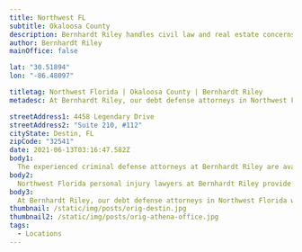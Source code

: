 ```yaml
---
title: Northwest FL
subtitle: Okaloosa County
description: Bernhardt Riley handles civil law and real estate concerns in Northwest Florida.
author: Bernhardt Riley
mainOffice: false

lat: "30.51894"
lon: "-86.48097"

titletag: Northwest Florida | Okaloosa County | Bernhardt Riley
metadesc: At Bernhardt Riley, our debt defense attorneys in Northwest Florida will make sure that you are safe from false allegations and make it an even playing field.

streetAddress1: 4458 Legendary Drive
streetAddress2: "Suite 210, #112"
cityState: Destin, FL
zipCode: "32541"
date: 2021-06-13T03:16:47.582Z
body1:
  The experienced criminal defense attorneys at Bernhardt Riley are available to consult about your alleged criminal offense. If criminal accusations have been made against you, it is wise to reach out to the expert criminal defense attorneys in Northwest Florida, Bernhardt Riley. Our criminal defense lawyers in Northwest Florida provide first-class criminal defense services you deserve. Moreover if you need counsel from a criminal defense lawyer in Northwest Florida, concerning an area of law not practiced by Bernhardt Riley, our Northwest Florida criminal defense lawyers will gladly refer your case to a reputable attorney with whom we associate personally and professionally.
body2:
  Northwest Florida personal injury lawyers at Bernhardt Riley provide expert guidance and legal counsel to help you navigate the challenges that follow a personal Injury accident. A personal injury attorney will help you achieve the best resolution possible, which includes the recovery of compensation you may be entitled. Your debt defense lawyer in Northwest Florida, the legal counsel at Bernhardt Riley, represents clients in various bankruptcy, debt collection, harassment, and foreclosure defenses Northwest Florida, Florida.
body3:
  At Bernhardt Riley, our debt defense attorneys in Northwest Florida will make sure that you are safe from false allegations and make it an even playing field. With the insight of a former collection agency attorney serving as your debt defense lawyer, you are much more likely to achieve a successful outcome.
thumbnail: /static/img/posts/orig-destin.jpg
thumbnail2: /static/img/posts/orig-athena-office.jpg
tags:
  - Locations
---
```

